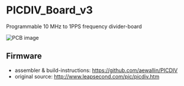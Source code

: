 # PICDIV_Board_v3
Programmable 10 MHz to 1PPS frequency divider-board

![PCB image](https://github.com/aewallin/PICDIV_Board_v3/blob/master/picdiv_board_v3.png)

## Firmware

- assembler & build-instructions: https://github.com/aewallin/PICDIV
- original source: http://www.leapsecond.com/pic/picdiv.htm
